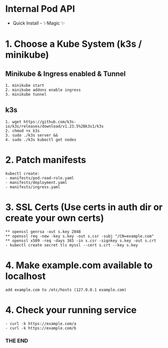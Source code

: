 # Internal Pod API
- Quick Install - ✨Magic ✨

# 1. Choose a Kube System (k3s / minikube) 

## Minikube & Ingress enabled & Tunnel
```
1. minikube start
2. minikube addons enable ingress
3. minikube tunnel
```

## k3s
```
1. wget https://github.com/k3s-io/k3s/releases/download/v1.23.5%2Bk3s1/k3s
2. chmod +x k3s
3. sudo ./k3s server &&
4. sudo ./k3s kubectl get nodes
```

# 2. Patch manifests
```
kubectl create: 
- manifests/pod-read-role.yaml 
- manifests/deployment.yaml 
- manifests/ingress.yaml
```

# 3. SSL Certs (Use certs in auth dir or create your own certs) 
```
** openssl genrsa -out s.key 2048
** openssl req -new -key s.key -out s.csr -subj "/CN=example.com"
** openssl x509 -req -days 365 -in s.csr -signkey s.key -out s.crt
- kubectl create secret tls myssl --cert s.crt --key s.key
```

# 4. Make example.com available to localhost 
```
add example.com to /etc/hosts (127.0.0.1 example.com)
```

# 4. Check your running service
```
- curl -k https://example.com/a 
- curl -k https://example.com/b 
```

### THE END
